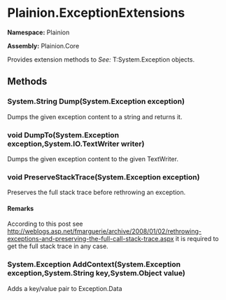 
# Plainion.ExceptionExtensions

**Namespace:** Plainion

**Assembly:** Plainion.Core

Provides extension methods to
*See:* T:System.Exception
objects.


## Methods

### System.String Dump(System.Exception exception)

Dumps the given exception content to a string and returns it.

### void DumpTo(System.Exception exception,System.IO.TextWriter writer)

Dumps the given exception content to the given TextWriter.

### void PreserveStackTrace(System.Exception exception)

Preserves the full stack trace before rethrowing an exception.

#### Remarks

According to this post see http://weblogs.asp.net/fmarguerie/archive/2008/01/02/rethrowing-exceptions-and-preserving-the-full-call-stack-trace.aspx it is required to get the full stack trace in any case.

### System.Exception AddContext(System.Exception exception,System.String key,System.Object value)

Adds a key/value pair to Exception.Data
